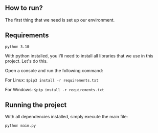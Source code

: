 ## How to run?
The first thing that we need is set up our environment.

## Requirements
``python 3.10``

With python installed, you i'll need to install all libraries that we use 
in this project. Let's do this.

Open a console and run the following command:

For Linux: ``$pip3 install -r requirements.txt``

For Windows: ``$pip install -r requirements.txt``

## Running the project
With all dependencies installed, simply execute the main file:

``python main.py``
